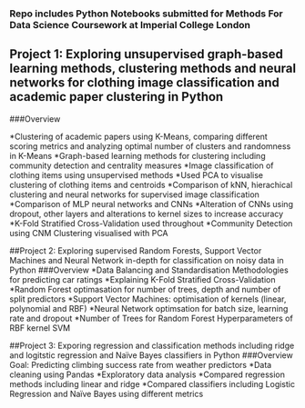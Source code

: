 
### Repo includes Python Notebooks submitted for Methods For Data Science Coursework at Imperial College London

## Project 1: Exploring unsupervised graph-based learning methods, clustering methods and neural networks for clothing image classification and academic paper clustering in Python

###Overview

*Clustering of academic papers using K-Means, comparing different scoring metrics and analyzing optimal number of clusters and randomness in K-Means
*Graph-based learning methods for clustering including community detection and centrality measures
*Image classification of clothing items using unsupervised methods
*Used PCA to visualise clustering of clothing items and centroids
*Comparison of kNN, hierachical clustering and neural networks for supervised image classification
*Comparison of MLP neural networks and CNNs
*Alteration of CNNs using dropout, other layers and alterations to kernel sizes to increase accuracy
*K-Fold Stratified Cross-Validation used throughout
*Community Detection using CNM	Clustering visualised with PCA
	
##Project 2: Exploring supervised Random Forests, Support Vector Machines and Neural Network in-depth for classification on noisy data in Python
###Overview
*Data Balancing and Standardisation Methodologies for predicting car ratings
*Explaining K-Fold Stratified Cross-Validation
*Random Forest optimasation for number of trees, depth and number of split predictors
*Support Vector Machines: optimisation of kernels (linear, polynomial and RBF)
*Neural Network optimsation for batch size, learning rate and dropout
*Number of Trees for Random Forest	Hyperparameters of RBF kernel SVM
	
##Project 3: Exporing regression and classification methods including ridge and logitstic regression and Naïve Bayes classifiers in Python
###Overview
Goal: Predicting climbing success rate from weather predictors
*Data cleaning using Pandas
*Exploratory data analysis
*Compared regression methods including linear and ridge
*Compared classifiers including Logistic Regression and Naïve Bayes using different metrics
